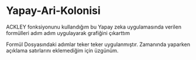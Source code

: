 # Yapay-Ari-Kolonisi
ACKLEY fonksiyonunu kullandığım bu Yapay zeka uygulamasında verilen formülleri adım adım uygulayarak grafiğini çıkarttım

Formül Dosyasındaki adımlar teker teker uygulanmıştır. Zamanında yaparken açıklama satırlarını eklemediğim için üzgünüm.
